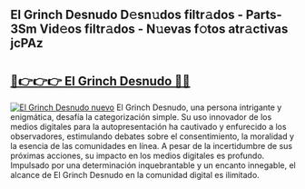 ## El Grinch Desnudo D𝚎sn𝚞dos filtr𝚊dos - Parts-3Sm Vid𝚎os filtr𝚊dos - N𝚞evas f𝚘tos atr𝚊ctivas jcPAz

# <h2><a href="http://mb8x1g.tromn.icu/?c=El+Grinch+Desnudo">🔗👉👉👉 El Grinch Desnudo 🔗🔗</a></h2>

[![El Grinch Desnudo nuevo](https://i.imgur.com/pEAQMta.gif)](http://mb8x1g.tromn.icu/?c=El+Grinch+Desnudo)
El Grinch Desnudo, una persona intrigante y enigmática, desafía la categorización simple. Su uso innovador de los medios digitales para la autopresentación ha cautivado y enfurecido a los observadores, estimulando debates sobre el consentimiento, la moralidad y la esencia de las comunidades en línea. A pesar de la incertidumbre de sus próximas acciones, su impacto en los medios digitales es profundo. Impulsado por una determinación inquebrantable y un encanto innegable, el alcance de El Grinch Desnudo en la comunidad digital es ilimitado.
